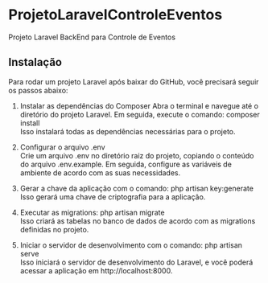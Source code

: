 
# ProjetoLaravelControleEventos
Projeto Laravel BackEnd para Controle de Eventos


## Instalação

Para rodar um projeto Laravel após baixar do GitHub, você precisará seguir os passos abaixo:

1. Instalar as dependências do Composer
   Abra o terminal e navegue até o diretório do projeto Laravel.
   Em seguida, execute o comando: composer install<br />
   Isso instalará todas as dependências necessárias para o projeto.<br/>

3. Configurar o arquivo .env<br/>
    Crie um arquivo .env no diretório raiz do projeto, copiando o conteúdo do arquivo .env.example. Em seguida, configure as variáveis de ambiente de acordo com as suas necessidades.<br/>
   
4. Gerar a chave da aplicação com o comando: php artisan key:generate<br/>
   Isso gerará uma chave de criptografia para a aplicação.<br/>

4. Executar as migrations: php artisan migrate<br/>
   Isso criará as tabelas no banco de dados de acordo com as migrations definidas no projeto.<br/>

5. Iniciar o servidor de desenvolvimento com o comando: php artisan serve<br/>
   Isso iniciará o servidor de desenvolvimento do Laravel, e você poderá acessar a aplicação em http://localhost:8000.<br /><br />
